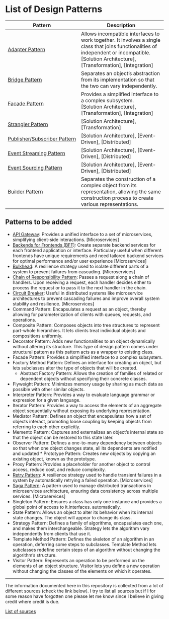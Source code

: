 # List of Design Patterns

| Pattern | Description |
|---|---|
| [Adapter&nbsp;Pattern](pattern_adapter.md) | Allows incompatible interfaces to work together. It involves a single class that joins functionalities of independent or incompatible.<br/>[Solution Architecture], [Transformation], [Integration] |
| [Bridge&nbsp;Pattern](pattern_bridge.md) | Separates an object’s abstraction from its implementation so that the two can vary independently. |
| [Facade&nbsp;Pattern](pattern_facade.md) | Provides a simplified interface to a complex subsystem.<br/> [Solution Architecture], [Transformation], [Integration] |
| [Strangler&nbsp;Pattern](pattern_strangler.md) | [Solution Architecture], [Transformation] |
| [Publisher/Subscriber&nbsp;Pattern](pattern_pubsub.md) | [Solution Architecture], [Event-Driven], [Distributed] |
| [Event&nbsp;Streaming&nbsp;Pattern](pattern_eventstreaming.md) | [Solution Architecture], [Event-Driven], [Distributed] |
| [Event&nbsp;Sourcing&nbsp;Pattern](pattern_eventsourcing.md) | [Solution Architecture], [Event-Driven], [Distributed] |
| [Builder&nbsp;Pattern](pattern_builder.md) | Separates the construction of a complex object from its representation, allowing the same construction process to create various representations. |

## Patterns to be added
* [API Gateway](pattern_apigateway.md): Provides a unified interface to a set of microservices, simplifying client-side interactions. [Microservices]
* [Backends for Frontends (BFF)](pattern_backendsforfrontends.md): Create separate backend services for each frontend application or interface. Particulary useful when different frontends have unique requirements and need tailored backend services for optimal performance and/or user experience [Microservices]
* [Bulkhead](pattern_bulkhead.md): A resilience strategy used to isolate different parts of a system to prevent failures from cascading. [Microservices]
* [Chain of Responsibility Pattern](pattern_chainofresponsibility.md): Passes a request along a chain of handlers. Upon receiving a request, each handler decides either to process the request or to pass it to the next handler in the chain.
* [Circuit Breaker](pattern_circuitbreaker.md): Useful in distributed systems like microservice architectures to prevent cascading failures and improve overall system stability and resilience. [Microservices]
* Command Pattern: Encapsulates a request as an object, thereby allowing for parameterization of clients with queues, requests, and operations.
* Composite Pattern: Composes objects into tree structures to represent part-whole hierarchies. It lets clients treat individual objects and compositions uniformly.
* Decorator Pattern: Adds new functionalities to an object dynamically without altering its structure. This type of design pattern comes under structural pattern as this pattern acts as a wrapper to existing class.
* Facade Pattern: Provides a simplified interface to a complex subsystem.
* Factory Method Pattern: Defines an interface for creating an object, but lets subclasses alter the type of objects that will be created.
  * Abstract Factory Pattern: Allows the creation of families of related or dependent objects without specifying their concrete classes.
* Flyweight Pattern: Minimizes memory usage by sharing as much data as possible with other similar objects.
* Interpreter Pattern: Provides a way to evaluate language grammar or expression for a given language.
* Iterator Pattern: Provides a way to access the elements of an aggregate object sequentially without exposing its underlying representation.
* Mediator Pattern: Defines an object that encapsulates how a set of objects interact, promoting loose coupling by keeping objects from referring to each other explicitly.
* Memento Pattern: Captures and externalizes an object’s internal state so that the object can be restored to this state later.
* Observer Pattern: Defines a one-to-many dependency between objects so that when one object changes state, all its dependents are notified and updated * Prototype Pattern: Creates new objects by copying an existing object, known as the prototype.
* Proxy Pattern: Provides a placeholder for another object to control access, reduce cost, and reduce complexity.
* [Retry Pattern](pattern_retry.md): A resilience strategy used to handle transient failures in a system by automatically retrying a failed operation. [Microservices]
* [Saga Pattern](pattern_saga.md): A pattern used to manage distributed transactions in microservices architecture, ensuring data consistency across multiple services. [Microservices]
* Singleton Pattern: Ensures a class has only one instance and provides a global point of access to it.interfaces.
automatically.
* State Pattern: Allows an object to alter its behavior when its internal state changes. The object will appear to change its class.
* Strategy Pattern: Defines a family of algorithms, encapsulates each one, and makes them interchangeable. Strategy lets the algorithm vary independently from clients that use it.
* Template Method Pattern: Defines the skeleton of an algorithm in an operation, deferring some steps to subclasses. Template Method lets subclasses redefine certain steps of an algorithm without changing the algorithm’s structure.
* Visitor Pattern: Represents an operation to be performed on the elements of an object structure. Visitor lets you define a new operation without changing the classes of the elements on which it operates.


---
The information documented here in this repository is collected from a lot of different sources (check the link below). I try to list all sources but if I for some reason have forgotten one please let me know since I believe in giving credit where credit is due. 

[List of sources](sources.md)
